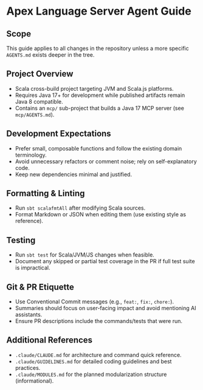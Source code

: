 # Apex Language Server Agent Guide

## Scope
This guide applies to all changes in the repository unless a more specific `AGENTS.md` exists deeper in the tree.

## Project Overview
- Scala cross-build project targeting JVM and Scala.js platforms.
- Requires Java 17+ for development while published artifacts remain Java 8 compatible.
- Contains an `mcp/` sub-project that builds a Java 17 MCP server (see `mcp/AGENTS.md`).

## Development Expectations
- Prefer small, composable functions and follow the existing domain terminology.
- Avoid unnecessary refactors or comment noise; rely on self-explanatory code.
- Keep new dependencies minimal and justified.

## Formatting & Linting
- Run `sbt scalafmtAll` after modifying Scala sources.
- Format Markdown or JSON when editing them (use existing style as reference).

## Testing
- Run `sbt test` for Scala/JVM/JS changes when feasible.
- Document any skipped or partial test coverage in the PR if full test suite is impractical.

## Git & PR Etiquette
- Use Conventional Commit messages (e.g., `feat:`, `fix:`, `chore:`).
- Summaries should focus on user-facing impact and avoid mentioning AI assistants.
- Ensure PR descriptions include the commands/tests that were run.

## Additional References
- `.claude/CLAUDE.md` for architecture and command quick reference.
- `.claude/GUIDELINES.md` for detailed coding guidelines and best practices.
- `.claude/MODULES.md` for the planned modularization structure (informational).
